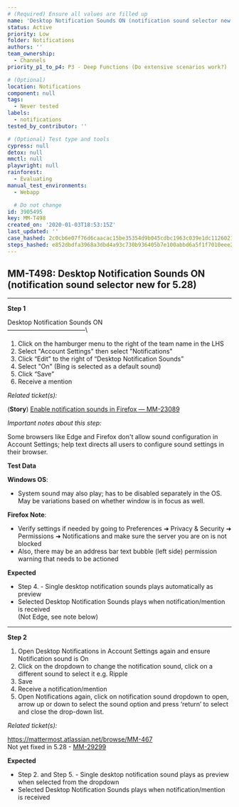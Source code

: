 ```yaml
---
# (Required) Ensure all values are filled up
name: 'Desktop Notification Sounds ON (notification sound selector new for 5.28)'
status: Active
priority: Low
folder: Notifications
authors: ''
team_ownership:
  - Channels
priority_p1_to_p4: P3 - Deep Functions (Do extensive scenarios work?)

# (Optional)
location: Notifications
component: null
tags:
  - Never tested
labels:
  - notifications
tested_by_contributor: ''

# (Optional) Test type and tools
cypress: null
detox: null
mmctl: null
playwright: null
rainforest:
  - Evaluating
manual_test_environments:
  - Webapp

  # Do not change
id: 3905495
key: MM-T498
created_on: '2020-01-03T18:53:15Z'
last_updated: ''
case_hashed: 2c0cb6e07f76d6caacac15be35354d9b045cdbc1963c039e1dc11260211dea52c6ed075e3ee5897eb6e9bf69b67befc2
steps_hashed: e852dbdfa3968a3dbd4a93c730b936405b7e100abbd6a5f1f7010eee20087e097e195004d0becb993a724b1d639ebac2
---
```


<!-- (Auto-generated) Based on frontmatter's "key" and "name" -->

## MM-T498: Desktop Notification Sounds ON (notification sound selector new for 5.28)

---

**Step 1**

Desktop Notification Sounds ON\
–––––––––––––––––––––––––\\

1. Click on the hamburger menu to the right of the team name in the LHS
2. Select "Account Settings" then select "Notifications"
3. Click “Edit” to the right of “Desktop Notification Sounds”
4. Select "On" (Bing is selected as a default sound)
5. Click “Save”
6. Receive a mention

_Related ticket(s):_

(**Story**) [Enable notification sounds in Firefox — MM-23089](https://mattermost.atlassian.net/browse/MM-23089)

_Important notes about this step:_

Some browsers like Edge and Firefox don't allow sound configuration in Account Settings; help text directs all users to configure sound settings in their browser.

**Test Data**

**Windows OS**:

- System sound may also play; has to be disabled separately in the OS. May be variations based on whether window is in focus as well.

**Firefox Note**:

- Verify settings if needed by going to Preferences ➜ Privacy & Security ➜ Permissions ➜ Notifications and make sure the server you are on is not blocked
- Also, there may be an address bar text bubble (left side) permission warning that needs to be actioned

**Expected**

- Step 4. - Single desktop notification sounds plays automatically as preview
- Selected Desktop Notification Sounds plays when notification/mention is received\
  (Not Edge, see note below)

---

**Step 2**

1. Open Desktop Notifications in Account Settings again and ensure Notification sound is On
2. Click on the dropdown to change the notification sound, click on a different sound to select it e.g. Ripple
3. Save
4. Receive a notification/mention
5. Open Notifications again, click on notification sound dropdown to open, arrow up or down to select the sound option and press ‘return’ to select and close the drop-down list.

_Related ticket(s):_

<https://mattermost.atlassian.net/browse/MM-467>\
Not yet fixed in 5.28 - [MM-29299](https://mattermost.atlassian.net/browse/MM-29299)

**Expected**

- Step 2. and Step 5. - Single desktop notification sound plays as preview when selected from the dropdown
- Selected Desktop Notification Sounds plays when notification/mention is received
